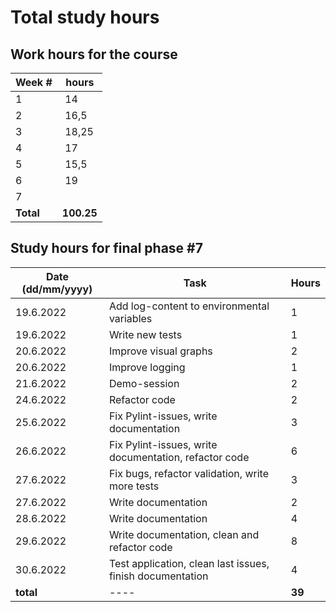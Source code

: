 # Total study hours

## Work hours for the course

| Week # | hours |
| ---- | ---- |
| 1 | 14 |
| 2 | 16,5 |
| 3 | 18,25 |
| 4 | 17 |
| 5 | 15,5 |
| 6 | 19 |
| 7 |  |
| **Total** | **100.25** |


## Study hours for final phase #7

| Date (dd/mm/yyyy) |Task | Hours |
| ---- | ---- | ---- |
| 19.6.2022 | Add log-content to environmental variables | 1 |
| 19.6.2022 | Write new tests | 1 |
| 20.6.2022 | Improve visual graphs | 2 |
| 20.6.2022 | Improve logging | 1 |
| 21.6.2022 | Demo-session | 2 |
| 24.6.2022 | Refactor code | 2 |
| 25.6.2022 | Fix Pylint-issues, write documentation | 3 |
| 26.6.2022 | Fix Pylint-issues, write documentation, refactor code | 6 |
| 27.6.2022 | Fix bugs, refactor validation, write more tests | 3 |
| 27.6.2022 | Write documentation | 2 |
| 28.6.2022 | Write documentation | 4 |
| 29.6.2022 | Write documentation, clean and refactor code | 8 |
| 30.6.2022 | Test application, clean last issues, finish documentation | 4 |
| **total**| ---- | **39** |